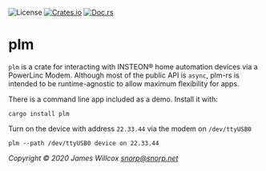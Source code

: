 ![License](http://img.shields.io/badge/license-MIT-lightgrey.svg)
[![Crates.io](https://img.shields.io/crates/v/plm-rs.svg)](https://crates.io/crates/plm)
[![Doc.rs](https://docs.rs/plm-rs/badge.svg)](https://docs.rs/crate/plm)

# plm

`plm` is a crate for interacting with INSTEON&reg; home automation devices via a PowerLinc Modem. Although most of the public API is `async`, plm-rs is intended to be runtime-agnostic to allow maximum flexibility for apps.

There is a command line app included as a demo. Install it with:

`cargo install plm`

Turn on the device with address `22.33.44` via the modem on `/dev/ttyUSB0`

`plm --path /dev/ttyUSB0 device on 22.33.44`

*Copyright &copy; 2020 James Willcox <snorp@snorp.net>*

